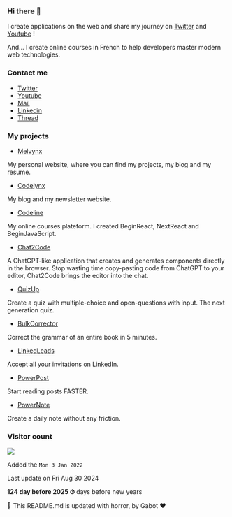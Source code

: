 ### Hi there 👋

I create applications on the web and share my journey on [Twitter](https://mlv.sh/twitter) and [Youtube](https://mlv.sh/youtube) !

And... I create online courses in French to help developers master modern web technologies.

### Contact me

* [Twitter](https://mlv.sh/twitter)
* [Youtube](https://mlv.sh/youtube)
* [Mail](mailto:contact@melvynx.com)
* [Linkedin](https://mlv.sh/linkedin)
* [Thread](https://mlv.sh/thread)

### My projects

* [Melvynx](https://mlv.sh)

My personal website, where you can find my projects, my blog and my resume.

* [Codelynx](https://mlv.sh/codelynx)

My blog and my newsletter website.

* [Codeline](https://mlv.sh/codeline)

My online courses plateform. I created BeginReact, NextReact and BeginJavaScript.

* [Chat2Code](https://mlv.sh/chat2code)

A ChatGPT-like application that creates and generates components directly in the browser. Stop wasting time copy-pasting code from ChatGPT to your editor, Chat2Code brings the editor into the chat.

* [QuizUp](https://mlv.sh/quizup)

Create a quiz with multiple-choice and open-questions with input. The next generation quiz.

* [BulkCorrector](https://mlv.sh/bulkcorrector)

Correct the grammar of an entire book in 5 minutes.

* [LinkedLeads](https://mlv.sh/linkedleads)

Accept all your invitations on LinkedIn.

* [PowerPost](https://mlv.sh/powerpost)

Start reading posts FASTER.

* [PowerNote](https://mlv.sh/powernote)

Create a daily note without any friction.

### Visitor count

<img src="https://profile-counter.glitch.me/Melvynx/count.svg" />

Added the `Mon 3 Jan 2022`

Last update on Fri Aug 30 2024

**124 day before 2025 ⏱** days before new years

🤖 This README.md is updated with horror, by Gabot ❤️

